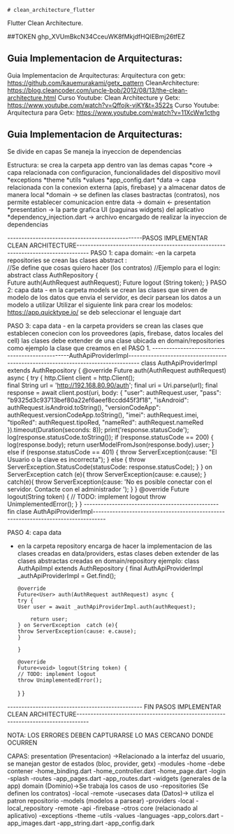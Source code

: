     # clean_architecture_flutter

 Flutter Clean Architecture.

##TOKEN
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

## Guia Implementacion de Arquitecturas:
Guia Implementacion de Arquitecturas:
Arquitectura con getx: https://github.com/kauemurakami/getx_pattern
CleanArchitecture: https://blog.cleancoder.com/uncle-bob/2012/08/13/the-clean-architecture.html
Curso Youtube: Clean Architecture y Getx: https://www.youtube.com/watch?v=Qffojk-vjKY&t=3522s
Curso Youtube: Arquitectura para Getx: https://www.youtube.com/watch?v=11XcWw1cthg

## Guia Implementacion de Arquitecturas:
Se divide en capas
Se maneja la inyeccion de dependencias

Estructura: se crea la carpeta app dentro van las demas capas
*core -> capa relacionada con configuracion, funcionalidades del dispositivo movil
    *exceptions
    *theme
    *utils
    *values
    *app_config.dart
*data -> capa relacionada con la conexion externa (apis, firebase) y a almacenar datos de manera local 
*domain -> se definen las clases bastractas (contratos), nos permite establecer comunicacion entre data -> domain <- presentation
*presentation -> la parte grafica UI (paguinas widgets) del aplicativo
*dependency_injection.dart -> archivo encargado de realizar la inyeccion de dependencias


------------------------------------------------PASOS IMPLEMENTAR CLEAN ARCHITECTURE----------------------------------------------------------------------------------
PASO 1:
capa domain:
    -en la carpeta repositories
        se crean las clases abstract :  
            //Se define que cosas quiero hacer (los contratos)
            //Ejemplo para el login:
                abstract class AuthRepository {                            
                    Future<User> auth(AuthRequest authRequest);
                    Future<void> logout (String token);
                }
PASO 2:
capa data
    - en la carpeta models
        se crean las clases que sirven de modelo de los datos que envia el servidor, es decir parsean los datos a un modelo a utilizar
        Utilizar el siguiente link para crear los modelos: https://app.quicktype.io/ se deb seleccionar el lenguaje dart

PASO 3:
capa data
    - en la carpeta providers
        se crean las clases que establecen conecion con los proveedores (apis, firebase, datos locales del cell)
        las clases debe extender de una clase ubicada en domain/repositories como ejemplo la clase que creamos en el PASO 1.
------------------------------------------------AuthApiProviderImpl----------------------------------------------------------------------------------
        class AuthApiProviderImpl extends AuthRepository {
            @override
            Future<User> auth(AuthRequest authRequest) async {
                try {
                  http.Client client = http.Client();  
                  final String url = 'http://192.168.80.90/auth';
                  final uri = Uri.parse(url);
                  final response = await client.post(uri, body: {
                    "user": authRequest.user,
                    "pass": "b9325d3c93713bef80a22ef6aeef8ccdd45f3f18",
                    "isAndroid": authRequest.isAndroid.toString(),
                    "versionCodeApp": authRequest.versionCodeApp.toString(),
                    "imei": authRequest.imei,
                    "tipoRed": authRequest.tipoRed,
                    "nameRed": authRequest.nameRed
                  }).timeout(Duration(seconds: 8));
                  print('response.statusCode');
                  log(response.statusCode.toString());
                  if (response.statusCode == 200) {
                    log(response.body);
                    return userModelFromJson(response.body).user;
                  } else if (response.statusCode == 401) {
                    throw ServerException(cause: "El Usuario o la clave es incorrecta");
                  } else {
                    throw ServerException.StatusCode(statusCode: response.statusCode);
                  }
                } on ServerException  catch (e){
                  throw ServerException(cause: e.cause);
                }
                catch(e){
                  throw ServerException(cause: 'No es posible conectar con el servidor. Contacte con el administrador ');
                }
            }
            @override
            Future<void> logout(String token) {
            // TODO: implement logout
            throw UnimplementedError();
            }
    }
------------------------------------------------ fin clase AuthApiProviderImpl----------------------------------------------------------------------------------

PASO 4:
capa data
- en la carpeta repository
 encarga de hacer la implementacion de las clases creadas en data/providers, estas clases deben extender de las clases abstractas creadas en domain/repository
  ejemplo:
  class AuthApiImpl extends AuthRepository {
      final AuthApiProviderImpl _authApiProviderImpl = Get.find();
    
      @override
      Future<User> auth(AuthRequest authRequest) async {
      try {
      User user = await _authApiProviderImpl.auth(authRequest);
    
          return user;
      } on ServerException  catch (e){
      throw ServerException(cause: e.cause);
      }
    
      }
    
      @override
      Future<void> logout(String token) {
      // TODO: implement logout
      throw UnimplementedError();
  }
  }

------------------------------------------------ FIN PASOS IMPLEMENTAR CLEAN ARCHITECTURE----------------------------------------------------------------------------------

NOTA:
LOS ERRORES DEBEN CAPTURARSE LO MAS CERCANO DONDE OCURREN

CAPAS:
presentation (Presentacion) ->Relacionado a la interfaz del usuario, se manejan gestor de estados (bloc, provider, getx)
    -modules
        -home 
            -debe contener
            -home_binding.dart
            -home_controller.dart
            -home_page.dart
        -login
        -splash
    -routes
        -app_pages.dart
        -app_routes.dart
    -widgets (generales de la app)
domain (Dominio)->Se trabaja los casos de uso
    -repositories (Se definen los contratos)
        -local
        -remote
    -usecases
data (Datos)-> utiliza el patron repositorio
    -models (modelos a parsear)
    -providers
        -local
            -local_repository
        -remote
            -api
            -firebase
            -otros
core (relacionado al aplicativo)
    -exceptions
    -theme
    -utils
    -values
        -languages
        -app_colors.dart
        -app_images.dart
        -app_string.dart
    -app_config.dark








